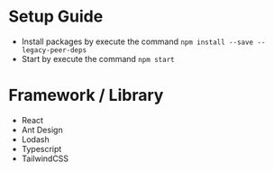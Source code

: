 # Setup Guide
- Install packages by execute the command `npm install --save --legacy-peer-deps`
- Start by execute the command `npm start`

# Framework / Library
- React
- Ant Design
- Lodash
- Typescript
- TailwindCSS
